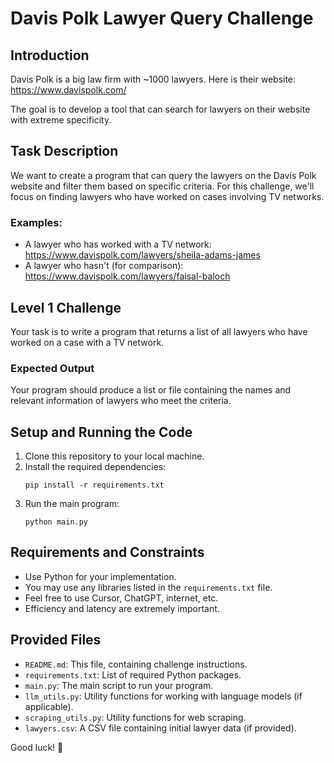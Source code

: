 # Davis Polk Lawyer Query Challenge

## Introduction

Davis Polk is a big law firm with ~1000 lawyers. Here is their website: https://www.davispolk.com/

The goal is to develop a tool that can search for lawyers on their website with extreme specificity.

## Task Description

We want to create a program that can query the lawyers on the Davis Polk website and filter them based on specific criteria. For this challenge, we'll focus on finding lawyers who have worked on cases involving TV networks.

### Examples:
- A lawyer who has worked with a TV network: https://www.davispolk.com/lawyers/sheila-adams-james
- A lawyer who hasn't (for comparison): https://www.davispolk.com/lawyers/faisal-baloch

## Level 1 Challenge

Your task is to write a program that returns a list of all lawyers who have worked on a case with a TV network.

### Expected Output
Your program should produce a list or file containing the names and relevant information of lawyers who meet the criteria.

## Setup and Running the Code

1. Clone this repository to your local machine.
2. Install the required dependencies:
   ```
   pip install -r requirements.txt
   ```
3. Run the main program:
   ```
   python main.py
   ```

## Requirements and Constraints

- Use Python for your implementation.
- You may use any libraries listed in the `requirements.txt` file.
- Feel free to use Cursor, ChatGPT, internet, etc.
- Efficiency and latency are extremely important.

## Provided Files

- `README.md`: This file, containing challenge instructions.
- `requirements.txt`: List of required Python packages.
- `main.py`: The main script to run your program.
- `llm_utils.py`: Utility functions for working with language models (if applicable).
- `scraping_utils.py`: Utility functions for web scraping.
- `lawyers.csv`: A CSV file containing initial lawyer data (if provided).

Good luck! 🚀